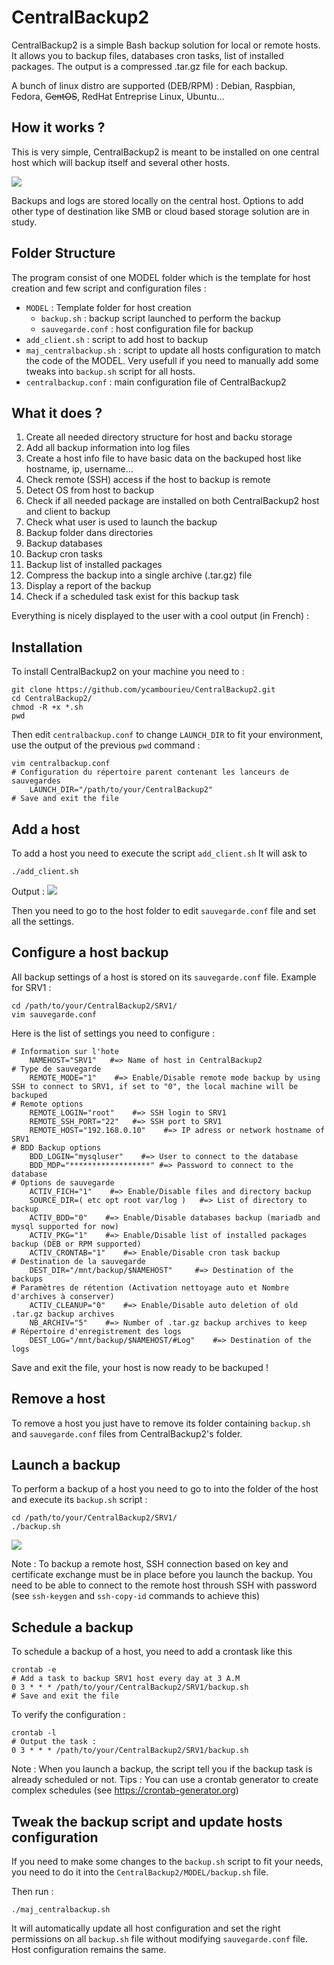 # CentralBackup2
CentralBackup2 is a simple Bash backup solution for local or remote hosts. It allows you to backup files, databases cron tasks, list of installed packages. The output is a compressed .tar.gz file for each backup.

A bunch of linux distro are supported (DEB/RPM) : Debian, Raspbian, Fedora, ~~CentOS~~, RedHat Entreprise Linux, Ubuntu...

## How it works ?

This is very simple, CentralBackup2 is meant to be installed on one central host which will backup itself and several other hosts.

![ ](https://github.com/ycambourieu/CentralBackup2/blob/main/screenshots/schema.png)

Backups and logs are stored locally on the central host. Options to add other type of destination like SMB or cloud based storage solution are in study.

## Folder Structure

The program consist of one MODEL folder which is the template for host creation and few script and configuration files :
- `MODEL` : Template folder for host creation
  - `backup.sh` : backup script launched to perform the backup
  - `sauvegarde.conf` : host configuration file for backup
- `add_client.sh` : script to add host to backup
- `maj_centralbackup.sh` : script to update all hosts configuration to match the code of the MODEL. Very usefull if you need to manually add some tweaks into `backup.sh` script for all hosts.
- `centralbackup.conf` : main configuration file of CentralBackup2

## What it does ?

1. Create all needed directory structure for host and backu storage
2. Add all backup information into log files
3. Create a host info file to have basic data on the backuped host like hostname, ip, username...
4. Check remote (SSH) access if the host to backup is remote
5. Detect OS from host to backup
6. Check if all needed package are installed on both CentralBackup2 host and client to backup
7. Check what user is used to launch the backup
8. Backup folder dans directories
9. Backup databases
10. Backup cron tasks
11. Backup list of installed packages
12. Compress the backup into a single archive (.tar.gz) file
13. Display a report of the backup
14. Check if a scheduled task exist for this backup task

Everything is nicely displayed to the user with a cool output (in French) :

## Installation

To install CentralBackup2 on your machine you need to : 

```
git clone https://github.com/ycambourieu/CentralBackup2.git
cd CentralBackup2/
chmod -R +x *.sh
pwd
```

Then edit `centralbackup.conf` to change `LAUNCH_DIR` to fit your environment, use the output of the previous `pwd` command :
```
vim centralbackup.conf
# Configuration du répertoire parent contenant les lanceurs de sauvegardes
	LAUNCH_DIR="/path/to/your/CentralBackup2"
# Save and exit the file
```

## Add a host

To add a host you need to execute the script `add_client.sh`
It will ask to 

```
./add_client.sh
```

Output :
![ ](https://github.com/ycambourieu/CentralBackup2/blob/main/screenshots/add_client.png)

Then you need to go to the host folder to edit `sauvegarde.conf` file and set all the settings.

## Configure a host backup

All backup settings of a host is stored on its `sauvegarde.conf` file. Example for SRV1 :

```
cd /path/to/your/CentralBackup2/SRV1/
vim sauvegarde.conf
```

Here is the list of settings you need to configure :

```
# Information sur l'hote
	NAMEHOST="SRV1"   #=> Name of host in CentralBackup2
# Type de sauvegarde
	REMOTE_MODE="1"    #=> Enable/Disable remote mode backup by using SSH to connect to SRV1, if set to "0", the local machine will be backuped
# Remote options
	REMOTE_LOGIN="root"    #=> SSH login to SRV1
	REMOTE_SSH_PORT="22"   #=> SSH port to SRV1
	REMOTE_HOST="192.168.0.10"    #=> IP adress or network hostname of SRV1
# BDD Backup options
	BDD_LOGIN="mysqluser"    #=> User to connect to the database
	BDD_MDP="******************" #=> Password to connect to the database
# Options de sauvegarde
	ACTIV_FICH="1"    #=> Enable/Disable files and directory backup
	SOURCE_DIR=( etc opt root var/log )   #=> List of directory to backup
	ACTIV_BDD="0"    #=> Enable/Disable databases backup (mariadb and mysql supported for now)
	ACTIV_PKG="1"    #=> Enable/Disable list of installed packages backup (DEB or RPM supported)
	ACTIV_CRONTAB="1"    #=> Enable/Disable cron task backup
# Destination de la sauvegarde
	DEST_DIR="/mnt/backup/$NAMEHOST"     #=> Destination of the backups
# Paramètres de rétention (Activation nettoyage auto et Nombre d'archives à conserver)
	ACTIV_CLEANUP="0"    #=> Enable/Disable auto deletion of old .tar.gz backup archives
	NB_ARCHIV="5"    #=> Number of .tar.gz backup archives to keep
# Répertoire d'enregistrement des logs
	DEST_LOG="/mnt/backup/$NAMEHOST/#Log"    #=> Destination of the logs
```

Save and exit the file, your host is now ready to be backuped !

## Remove a host

To remove a host you just have to remove its folder containing `backup.sh` and `sauvegarde.conf` files from CentralBackup2's folder.

## Launch a backup

To perform a backup of a host you need to go to into the folder of the host and execute its `backup.sh` script :
```
cd /path/to/your/CentralBackup2/SRV1/
./backup.sh
```

![ ](https://github.com/ycambourieu/CentralBackup2/blob/main/screenshots/backup.png)

Note : To backup a remote host, SSH connection based on key and certificate exchange must be in place before you launch the backup. You need to be able to connect to the remote host throush SSH with password (see `ssh-keygen` and `ssh-copy-id` commands to achieve this)

## Schedule a backup

To schedule a backup of a host, you need to add a crontask like this 

```
crontab -e
# Add a task to backup SRV1 host every day at 3 A.M
0 3 * * * /path/to/your/CentralBackup2/SRV1/backup.sh
# Save and exit the file
```

To verify the configuration : 
```
crontab -l
# Output the task :
0 3 * * * /path/to/your/CentralBackup2/SRV1/backup.sh
```

Note : When you launch a backup, the script tell you if the backup task is already scheduled or not.
Tips : You can use a crontab generator to create complex schedules (see https://crontab-generator.org)

## Tweak the backup script and update hosts configuration

If you need to make some changes to the `backup.sh` script to fit your needs, you need to do it into the `CentralBackup2/MODEL/backup.sh` file.

Then run : 
```
./maj_centralbackup.sh
```

It will automatically update all host configuration and set the right permissions on all `backup.sh` file without modifying `sauvegarde.conf` file. Host configuration remains the same.
